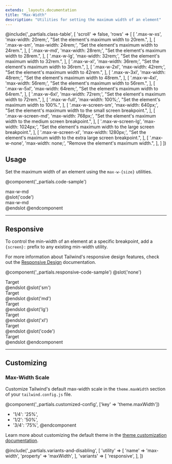 ```yaml
---
extends: _layouts.documentation
title: "Max-Width"
description: "Utilities for setting the maximum width of an element"
---
```


@include('_partials.class-table', [
  'scroll' => false,
  'rows' => [
    [
      '.max-w-xs',
      'max-width: 20rem;',
      "Set the element's maximum width to 20rem.",
    ],
    [
      '.max-w-sm',
      'max-width: 24rem;',
      "Set the element's maximum width to 24rem.",
    ],
    [
      '.max-w-md',
      'max-width: 28rem;',
      "Set the element's maximum width to 28rem.",
    ],
    [
      '.max-w-lg',
      'max-width: 32rem;',
      "Set the element's maximum width to 32rem.",
    ],
    [
      '.max-w-xl',
      'max-width: 36rem;',
      "Set the element's maximum width to 36rem.",
    ],
    [
      '.max-w-2xl',
      'max-width: 42rem;',
      "Set the element's maximum width to 42rem.",
    ],
    [
      '.max-w-3xl',
      'max-width: 48rem;',
      "Set the element's maximum width to 48rem.",
    ],
    [
      '.max-w-4xl',
      'max-width: 56rem;',
      "Set the element's maximum width to 56rem.",
    ],
    [
      '.max-w-5xl',
      'max-width: 64rem;',
      "Set the element's maximum width to 64rem.",
    ],
    [
      '.max-w-6xl',
      'max-width: 72rem;',
      "Set the element's maximum width to 72rem.",
    ],
    [
      '.max-w-full',
      'max-width: 100%;',
      "Set the element's maximum width to 100%.",
    ],
    [
      '.max-w-screen-sm',
      'max-width: 640px;',
      "Set the element's maximum width to the small screen breakpoint.",
    ],
    [
      '.max-w-screen-md',
      'max-width: 768px;',
      "Set the element's maximum width to the medium screen breakpoint.",
    ],
    [
      '.max-w-screen-lg',
      'max-width: 1024px;',
      "Set the element's maximum width to the large screen breakpoint.",
    ],
    [
      '.max-w-screen-xl',
      'max-width: 1280px;',
      "Set the element's maximum width to the extra large screen breakpoint.",
    ],
    [
      '.max-w-none',
      'max-width: none;',
      "Remove the element's maximum width.",
    ],
  ]
])

## Usage

Set the maximum width of an element using the `max-w-{size}` utilities.

@component('_partials.code-sample')
<div class="max-w-md mx-auto text-center p-6 bg-gray-300">
  max-w-md
</div>
@slot('code')
<div class="max-w-md mx-auto ...">
  max-w-md
</div>
@endslot
@endcomponent

---

## Responsive

To control the min-width of an element at a specific breakpoint, add a `{screen}:` prefix to any existing min-width utility.

For more information about Tailwind's responsive design features, check out the [Responsive Design](/docs/responsive-design) documentation.

@component('_partials.responsive-code-sample')
@slot('none')
<div class="max-w-sm mx-auto text-center p-6 bg-gray-300">
  Target
</div>
@endslot
@slot('sm')
<div class="max-w-md mx-auto text-center p-6 bg-gray-300">
  Target
</div>
@endslot
@slot('md')
<div class="max-w-lg mx-auto text-center p-6 bg-gray-300">
  Target
</div>
@endslot
@slot('lg')
<div class="max-w-xl mx-auto text-center p-6 bg-gray-300">
  Target
</div>
@endslot
@slot('xl')
<div class="max-w-2xl mx-auto text-center p-6 bg-gray-300">
  Target
</div>
@endslot
@slot('code')
<div class="none:max-w-sm sm:max-w-md md:max-w-lg lg:max-w-xl xl:max-w-2xl ...">
  Target
</div>
@endslot
@endcomponent

---

## Customizing

### Max-Width Scale

Customize Tailwind's default max-width scale in the `theme.maxWidth` section of your `tailwind.config.js` file.

@component('_partials.customized-config', ['key' => 'theme.maxWidth'])
+ '1/4': '25%',
+ '1/2': '50%',
+ '3/4': '75%',
@endcomponent

Learn more about customizing the default theme in the [theme customization documentation](/docs/theme#customizing-the-default-theme).

@include('_partials.variants-and-disabling', [
    'utility' => [
        'name' => 'max-width',
        'property' => 'maxWidth',
    ],
    'variants' => [
        'responsive',
    ],
])
